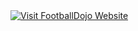 <a href="https://footballdojo-ekbuardhekdsg6ba.canadacentral-01.azurewebsites.net/" target="_blank">
  <img src="https://img.shields.io/badge/Visit-FootballDojo-blue?style=for-the-badge&logo=google-chrome" alt="Visit FootballDojo Website">
</a>

